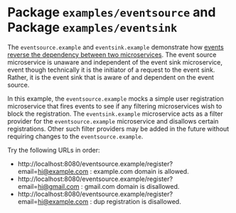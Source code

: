 # Package `examples/eventsource` and Package `examples/eventsink`

The `eventsource.example` and `eventsink.example` demonstrate how [events reverse the dependency between two microservices](../tech/events.md). The event source microservice is unaware and independent of the event sink microservice, event though technically it is the initiator of a request to the event sink. Rather, it is the event sink that is aware of and dependent on the event source.

In this example, the `eventsource.example` mocks a simple user registration microservice that fires events to see if any filtering microservices wish to block the registration. The `eventsink.example` microservice acts as a filter provider for the `eventsource.example` microservice and disallows certain registrations. Other such filter providers may be added in the future without requiring changes to the `eventsource.example`.

Try the following URLs in order:

* http://localhost:8080/eventsource.example/register?email=hi@example.com : example.com domain is allowed.
* http://localhost:8080/eventsource.example/register?email=hi@gmail.com : gmail.com domain is disallowed.
* http://localhost:8080/eventsource.example/register?email=hi@example.com : dup registration is disallowed.
